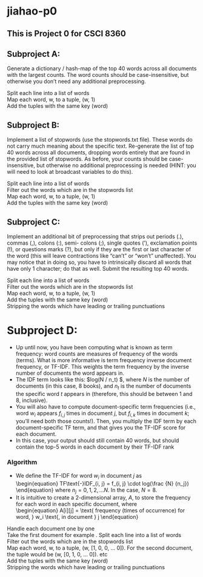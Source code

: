 # jiahao-p0

## This is Project 0 for CSCI 8360

## Subproject A: 

Generate a dictionary / hash-map of the top 40 words across all documents with the largest counts. The word counts should be case-insensitive, but otherwise you don’t need any additional preprocessing. 

Split each line into a list of words  
Map each word, w, to a tuple, (w, 1)  
Add the tuples with the same key (word)


## Subproject B: 

Implement a list of stopwords (use the stopwords.txt file). These words do not carry much meaning about the specific text. Re-generate the list of top 40 words across all documents, dropping words entirely that are found in the provided list of stopwords. As before, your counts should be case-insensitive, but otherwise no additional preprocessing is needed (HINT: you will need to look at broadcast variables to do this). 

Split each line into a list of words  
Filter out the words which are in the stopwords list  
Map each word, w, to a tuple, (w, 1)  
Add the tuples with the same key (word)  


## Subproject C: 

Implement an additional bit of preprocessing that strips out periods (.), commas (,), colons (:), semi- colons (;), single quotes (’), exclamation points (!), or questions marks (?), but only if they are the first or last character of the word (this will leave contractions like “can’t” or “won’t” unaffected). You may notice that in doing so, you have to intrinsically discard all words that have only 1 character; do that as well. Submit the resulting top 40 words. 

Split each line into a list of words  
Filter out the words which are in the stopwords list  
Map each word, w, to a tuple, (w, 1)  
Add the tuples with the same key (word)  
Stripping the words which have leading or trailing punctuations  


# Subproject D:

* Up until now, you have been computing what is known as term frequency: word counts are measures of frequency of the words (terms). What is more informative is term frequency inverse document frequency, or TF-IDF. This weights the term frequency by the inverse number of documents the word appears in.  
* The IDF term looks like this: $log(N / n_t) $, where $N$ is the number of documents (in this case, 8 books), and $n_t$ is the number of documents the specific word $t$ appears in (therefore, this should be between 1 and 8, inclusive).  
* You will also have to compute document-specific term frequencies (i.e., word $w_i$ appears $f_{i,j}$ times in document $j$, but $f_{i,k}$ times in document $k$; you’ll need both those counts!). Then, you multiply the IDF term by each document-specific TF term, and that gives you the TF-IDF score for each document.  
* In this case, your output should still contain 40 words, but should contain the top-5 words in each document by their TF-IDF rank 

### Algorithm
* We define the TF-IDF for word $w_i$ in document $j$ as  
\begin{equation}
TF\text{-}IDF_{i, j} = f_{i, j} \cdot log(\frac {N} {n_j})
\end{equation}
where $n_j = 0, 1, 2, ... N$. In the case, $N = 8$.
* It is intuitive to create a 2-dimensional array, $A$, to store the frequency for each word in each specific document, where  
\begin{equation}
A[i][j] = \text{ frequency (times of occurrence) for word, } w_i \text{, in document } j
\end{equation}

Handle each document one by one  
Take the first doument for example . 
Split each line into a list of words  
Filter out the words which are in the stopwords list  
Map each word, w, to a tuple, (w, [1, 0, 0, ... 0]). For the second document, the tuple would be (w, [0, 1, 0, ... 0]). etc    
Add the tuples with the same key (word)  
Stripping the words which have leading or trailing punctuations  

